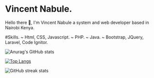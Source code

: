 # Vincent Nabule.
Hello there 👋, I'm Vincent Nabule a system and web developer based in Nairobi Kenya.

#Skills.
~ Html, CSS, Javascript.
~ PHP.
~ Java.
~ Bootstrap, JQuery, Laravel, Code Ignitor.

<!--[![Anurag's GitHub stats](https://github-readme-stats.vercel.app/api?username=vincentnabule)](https://github.com/anuraghazra/github-readme-stats)-->
![Anurag's GitHub stats](https://github-readme-stats.vercel.app/api?username=vincentnabule&show_icons=true&bg_color=00000000)

[![Top Langs](https://github-readme-stats.vercel.app/api/top-langs/?username=vincentnabule)](https://github.com/anuraghazra/github-readme-stats)

  
![GitHub streak stats](https://streak-stats.demolab.com/?user=vincentnabule) 

